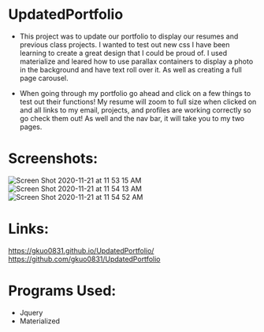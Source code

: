 # UpdatedPortfolio

- This project was to update our portfolio to display our resumes and previous class projects. I wanted to test out new css I have been learning to create a great design that I could be proud of. I used materialize and leared how to use parallax containers to display a photo in the background and have text roll over it. As well as creating a full page carousel.

- When going through my portfolio go ahead and click on a few things to test out their functions! My resume will zoom to full size when clicked on and all links to my email, projects, and profiles are working correctly so go check them out! As well and the nav bar, it will take you to my two pages.

# Screenshots:

![Screen Shot 2020-11-21 at 11 53 15 AM](https://user-images.githubusercontent.com/68671968/99885159-379b4480-2bf0-11eb-92f9-85433ed74f8e.png)
![Screen Shot 2020-11-21 at 11 54 13 AM](https://user-images.githubusercontent.com/68671968/99885171-4aae1480-2bf0-11eb-94ce-ac37832bd6b6.png)
![Screen Shot 2020-11-21 at 11 54 52 AM](https://user-images.githubusercontent.com/68671968/99885184-5f8aa800-2bf0-11eb-90dd-f597ac71706d.png)

# Links:

https://gkuo0831.github.io/UpdatedPortfolio/
https://github.com/gkuo0831/UpdatedPortfolio

# Programs Used:

- Jquery
- Materialized
